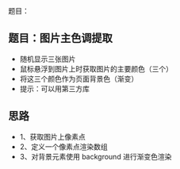 题目：

## 题目：图片主色调提取

- 随机显示三张图片
- 鼠标悬浮到图片上时获取图片的主要颜色（三个）
- 将这三个颜色作为页面背景色（渐变）
- 提示：可以用第三方库

## 思路

- 1、获取图片上像素点
- 2、定义一个像素点渲染数组
- 3、对背景元素使用 background 进行渐变色渲染
